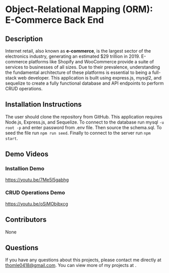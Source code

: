# Object-Relational Mapping (ORM): E-Commerce Back End

## Description

Internet retail, also known as **e-commerce**, is the largest sector of the electronics industry, generating an estimated $29 trillion in 2019. E-commerce platforms like Shopify and WooCommerce provide a suite of services to businesses of all sizes. Due to their prevalence, understanding the fundamental architecture of these platforms is essential to being a full-stack web developer. This application is built using express.js, mysql2, and sequelize to create a fully functional database and API endpoints to perform CRUD operations. 

## Installation Instructions
The user should clone the repository from GitHub. This application requires Node.js, Express.js, and Sequelize. To connect to the database run mysql `-u root -p` and enter password from .env file. Then source the schema.sql. To seed the file run `npm run seed`. Finally to connect to the server run `npm start`.

## Demo Videos

### Installion Demo
https://youtu.be/7Me5l5gabhg

### CRUD Operations Demo
https://youtu.be/oSjMObjbxcg

## Contributors
None

## Questions
If you have any questions about this projects, please contact me directly at thomle0418@gmail.com. You can view more of my projects at .
